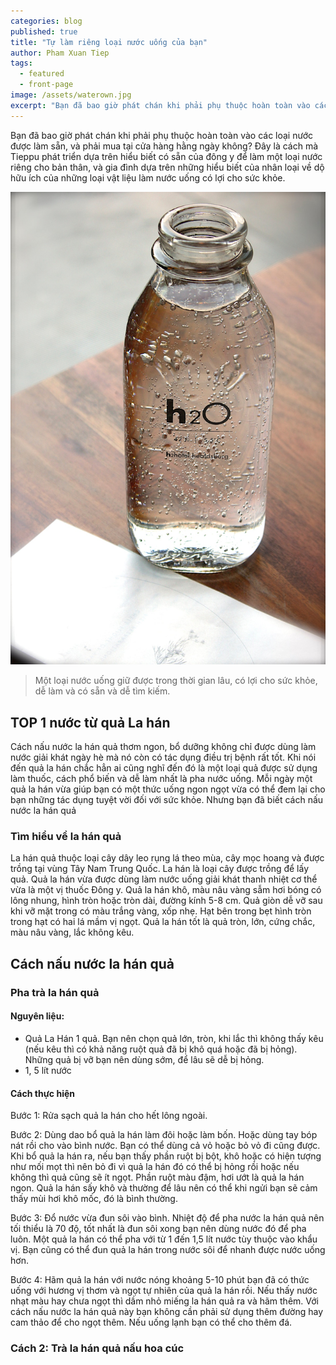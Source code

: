 ```yaml
---
categories: blog
published: true
title: "Tự làm riêng loại nước uống của bạn"
author: Pham Xuan Tiep
tags:
  - featured
  - front-page
image: /assets/waterown.jpg
excerpt: "Bạn đã bao giờ phát chán khi phải phụ thuộc hoàn toàn vào các loại nước được làm sẵn, và phải mua tại cửa hàng hằng ngày không"
---
```


Bạn đã bao giờ phát chán khi phải phụ thuộc hoàn toàn vào các loại nước được làm sẵn, và phải mua tại cửa hàng hằng ngày không? Đây là cách mà Tieppu phát triển dựa trên hiểu biết có sẵn của đông y để làm một loại nước riêng cho bản thân, và gia đình dựa trên những hiểu biết của nhân loại về dộ hữu ích của những loại vật liệu làm nước uống có lợi cho sức khỏe.



<div class="full-width">
<img alt="Thiên lại chi ái" src="/assets/waterown.jpg">
</div>

> Một loại nước uống giữ được trong thời gian lâu, có lợi cho sức khỏe, dễ làm và có sẵn và dễ tìm kiếm.

## TOP 1 nước từ quả La hán

Cách nấu nước la hán quả thơm ngon, bổ dưỡng không chỉ được dùng làm nước giải khát ngày hè mà nó còn có tác dụng điều trị bệnh rất tốt. Khi nói đến quả la hán chắc hẳn ai cũng nghĩ đến đó là một loại quả được sử dụng làm thuốc, cách phổ biến và dễ làm nhất là pha nước uống. Mỗi ngày một quả la hán vừa giúp bạn có một thức uống ngon ngọt vừa có thể đem lại cho bạn những tác dụng tuyệt vời đối với sức khỏe. Nhưng bạn đã biết cách nấu nước la hán quả

### Tìm hiểu về la hán quả

La hán quả thuộc loại cây dây leo rụng lá theo mùa, cây mọc hoang và được trồng tại vùng Tây Nam Trung Quốc. La hán là loại cây được trồng để lấy quả. Quả la hán vừa được dùng làm nước uống giải khát thanh nhiệt cơ thể vừa là một vị thuốc Đông y. Quả la hán khô, màu nâu vàng sẫm hơi bóng có lông nhung, hình tròn hoặc tròn dài, đường kính 5-8 cm. Quả giòn dễ vỡ sau khi vỡ mặt trong có màu trắng vàng, xốp nhẹ. Hạt bên trong bẹt hình tròn trong hạt có hai lá mầm vị ngọt. Quả la hán tốt là quả tròn, lớn, cứng chắc, màu nâu vàng, lắc không kêu.

## Cách nấu nước la hán quả

### Pha trà la hán quả

#### Nguyên liệu:

- Quả La Hán 1 quả. Bạn nên chọn quả lớn, tròn, khi lắc thì không thấy kêu (nếu kêu thì có khả năng ruột quả đã bị khô quá hoặc đã bị hỏng).
Những quả bị vỡ bạn nên dùng sớm, để lâu sẽ dễ bị hỏng.
- 1, 5 lít nước

#### Cách thực hiện 

Bước 1: Rửa sạch quả la hán cho hết lông ngoài.

Bước 2: Dùng dao bổ quả la hán làm đôi hoặc làm bốn. Hoặc dùng tay bóp nát rồi cho vào bình nước.
Bạn có thể dùng cả vỏ hoặc bỏ vỏ đi cũng được.
Khi bổ quả la hán ra, nếu bạn thấy phần ruột bị bột, khô hoặc có hiện tượng như mối mọt thì nên bỏ đi vì quả la hán đó có thể bị hỏng rồi hoặc nếu không thì quả cũng sẽ ít ngọt.
Phần ruột màu đậm, hơi ướt là quả la hán ngon. Quả la hán sấy khô và thường để lâu nên có thể khi ngửi bạn sẽ cảm thấy mùi hơi khô mốc, đó là bình thường.

Bước 3: Đổ nước vừa đun sôi vào bình. Nhiệt độ để pha nước la hán quả nên tối thiểu là 70 độ, tốt nhất là đun sôi xong bạn nên dùng nước đó để pha luôn.
Một quả la hán có thể pha với từ 1 đến 1,5 lít nước tùy thuộc vào khẩu vị. Bạn cũng có thể đun quả la hán trong nước sôi để nhanh được nước uống hơn.

Bước 4: Hãm quả la hán với nước nóng khoảng 5-10 phút bạn đã có thức uống với hương vị thơm và ngọt tự nhiên của quả la hán rồi. Nếu thấy nước nhạt màu hay chưa ngọt thì dầm nhỏ miếng la hán quả ra và hãm thêm. Với cách nấu nước la hán quả này bạn không cần phải sử dụng thêm đường hay cam thảo để cho ngọt thêm. Nếu uống lạnh bạn có thể cho thêm đá.

### Cách 2: Trà la hán quả nấu hoa cúc


